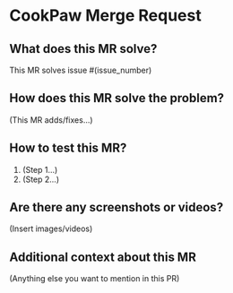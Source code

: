 # CookPaw Merge Request

## What does this MR solve?

This MR solves issue #(issue_number)

## How does this MR solve the problem?

(This MR adds/fixes...)

## How to test this MR?

1. (Step 1...)
2. (Step 2...)

## Are there any screenshots or videos?

(Insert images/videos)

## Additional context about this MR

(Anything else you want to mention in this PR)
